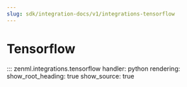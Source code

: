 ```yaml
---
slug: sdk/integration-docs/v1/integrations-tensorflow
---
```


# Tensorflow

::: zenml.integrations.tensorflow
    handler: python
    rendering:
      show_root_heading: true
      show_source: true
